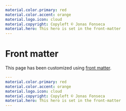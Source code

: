 ```yaml
---
material.color.primary: red
material.color.accent: orange
material.logo.icon: cloud
material.copyright: Copyleft © Jonas Fonseca
material.hero: This hero is set in the front-matter
---
```

# Front matter

This page has been customized using [front matter].

```yaml
---
material.color.primary: red
material.color.accent: orange
material.logo.icon: cloud
material.copyright: Copyleft © Jonas Fonseca
material.hero: This hero is set in the front-matter
---
```

 [front matter]: http://developer.lightbend.com/docs/paradox/current/customization/templating.html#properties-front-matter

